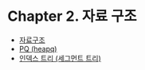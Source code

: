 # Chapter 2. 자료 구조
- [자료구조](https://github.com/AAISSJ/AlgorithmStudy/tree/main/2024/Data%20Structure)
- [PQ (heapq)](https://github.com/AAISSJ/AlgorithmStudy/tree/main/2024/Data%20Structure/Priority%20Queue)
- [인덱스 트리 (세그먼트 트리)](https://github.com/AAISSJ/AlgorithmStudy/tree/main/2024/Data%20Structure/Index%20Tree)
